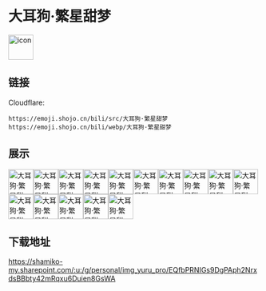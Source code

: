 # 大耳狗·繁星甜梦
<img src="https://emoji.shojo.cn/bili/src/大耳狗·繁星甜梦/icon.png" width="50" height="50" alt="icon">

## 链接
Cloudflare:
```
https://emoji.shojo.cn/bili/src/大耳狗·繁星甜梦
https://emoji.shojo.cn/bili/webp/大耳狗·繁星甜梦
```
## 展示
<img src="https://emoji.shojo.cn/bili/src/大耳狗·繁星甜梦/大耳狗·繁星甜梦-主角登场.png" width="50" height="50" alt="大耳狗·繁星甜梦-主角登场"><img src="https://emoji.shojo.cn/bili/src/大耳狗·繁星甜梦/大耳狗·繁星甜梦-晚安.png" width="50" height="50" alt="大耳狗·繁星甜梦-晚安"><img src="https://emoji.shojo.cn/bili/src/大耳狗·繁星甜梦/大耳狗·繁星甜梦-回眸.png" width="50" height="50" alt="大耳狗·繁星甜梦-回眸"><img src="https://emoji.shojo.cn/bili/src/大耳狗·繁星甜梦/大耳狗·繁星甜梦-摘星星.png" width="50" height="50" alt="大耳狗·繁星甜梦-摘星星"><img src="https://emoji.shojo.cn/bili/src/大耳狗·繁星甜梦/大耳狗·繁星甜梦-送给你.png" width="50" height="50" alt="大耳狗·繁星甜梦-送给你"><img src="https://emoji.shojo.cn/bili/src/大耳狗·繁星甜梦/大耳狗·繁星甜梦-刚睡醒.png" width="50" height="50" alt="大耳狗·繁星甜梦-刚睡醒"><img src="https://emoji.shojo.cn/bili/src/大耳狗·繁星甜梦/大耳狗·繁星甜梦-对视.png" width="50" height="50" alt="大耳狗·繁星甜梦-对视"><img src="https://emoji.shojo.cn/bili/src/大耳狗·繁星甜梦/大耳狗·繁星甜梦-抱紧.png" width="50" height="50" alt="大耳狗·繁星甜梦-抱紧"><img src="https://emoji.shojo.cn/bili/src/大耳狗·繁星甜梦/大耳狗·繁星甜梦-数星星.png" width="50" height="50" alt="大耳狗·繁星甜梦-数星星"><img src="https://emoji.shojo.cn/bili/src/大耳狗·繁星甜梦/大耳狗·繁星甜梦-撑伞.png" width="50" height="50" alt="大耳狗·繁星甜梦-撑伞"><img src="https://emoji.shojo.cn/bili/src/大耳狗·繁星甜梦/大耳狗·繁星甜梦-我们走.png" width="50" height="50" alt="大耳狗·繁星甜梦-我们走"><img src="https://emoji.shojo.cn/bili/src/大耳狗·繁星甜梦/大耳狗·繁星甜梦-求抱抱.png" width="50" height="50" alt="大耳狗·繁星甜梦-求抱抱"><img src="https://emoji.shojo.cn/bili/src/大耳狗·繁星甜梦/大耳狗·繁星甜梦-震惊.png" width="50" height="50" alt="大耳狗·繁星甜梦-震惊"><img src="https://emoji.shojo.cn/bili/src/大耳狗·繁星甜梦/大耳狗·繁星甜梦-来喽.png" width="50" height="50" alt="大耳狗·繁星甜梦-来喽"><img src="https://emoji.shojo.cn/bili/src/大耳狗·繁星甜梦/大耳狗·繁星甜梦-飞扑过去.png" width="50" height="50" alt="大耳狗·繁星甜梦-飞扑过去">

## 下载地址

https://shamiko-my.sharepoint.com/:u:/g/personal/img_yuru_pro/EQfbPRNIGs9DgPAph2NrxdsBBbty42mRqxu6Duien8GsWA